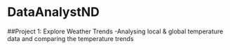 # DataAnalystND
##Project 1: Explore Weather Trends
-Analysing local & global temperature data and comparing the temperature trends
